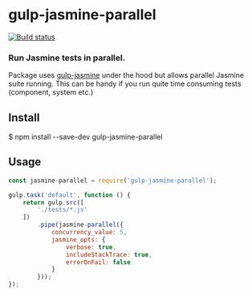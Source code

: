 # gulp-jasmine-parallel

[![Build status](https://api.travis-ci.org/YurgenUA/gulp-jasmine-parallel.svg?branch=master)](https://api.travis-ci.org/YurgenUA/gulp-jasmine-parallel)

### Run Jasmine tests in parallel.
Package uses [gulp-jasmine](https://www.npmjs.com/package/gulp-jasmine) under the hood but allows parallel Jasmine suite running. This can be handy if you run quite time consuming tests (component, system etc.)
## Install
$ npm install --save-dev gulp-jasmine-parallel

## Usage
```javascript
const jasmine-parallel = require('gulp-jasmine-parallel');

gulp.task('default', function () {
    return gulp.src([
        './tests/*.js'
    ])
        .pipe(jasmine-parallel({
            concurrency_value: 5,
            jasmine_opts: {
                verbose: true,
                includeStackTrace: true,
                errorOnFail: false
            }
        }));
});
```

